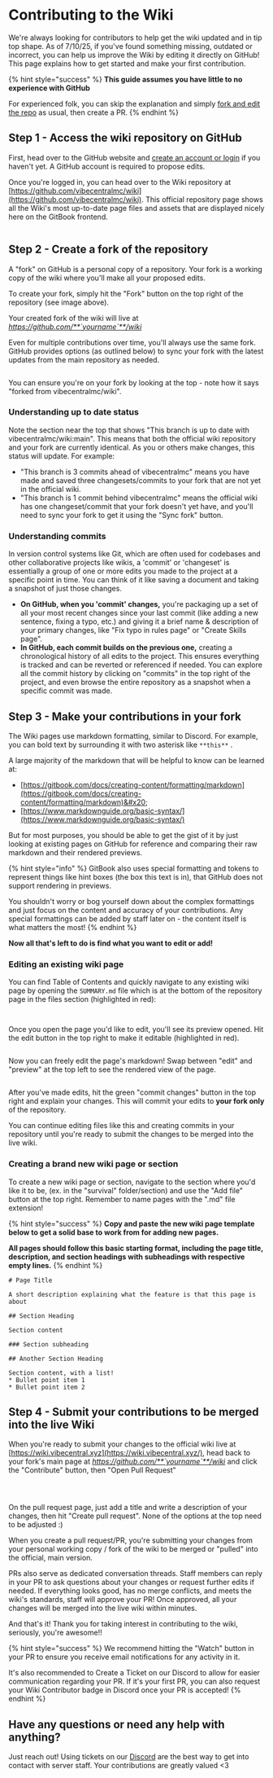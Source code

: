 # Contributing to the Wiki

We're always looking for contributors to help get the wiki updated and in tip top shape. As of 7/10/25, if you've found something missing, outdated or incorrect, you can help us improve the Wiki by editing it directly on GitHub! This page explains how to get started and make your first contribution.

{% hint style="success" %}
**This guide assumes you have little to no experience with GitHub**

For experienced folk, you can skip the explanation and simply [fork and edit the repo](https://github.com/vibecentralmc/wiki) as usual, then create a PR.
{% endhint %}

## Step 1 - Access the wiki repository on GitHub

First, head over to the GitHub website and [create an account or login](https://github.com/) if you haven't yet. A GitHub account is required to propose edits.

Once you're logged in, you can head over to the Wiki repository at [https://github.com/vibecentralmc/wiki](https://github.com/vibecentralmc/wiki). This official repository page shows all the Wiki's most up-to-date page files and assets that are displayed nicely here on the GitBook frontend.

<figure><img src=".gitbook/assets/image.png" alt=""><figcaption></figcaption></figure>

## Step 2 - Create a fork of the repository

A "fork" on GitHub is a personal copy of a repository. Your fork is a working copy of the wiki where you'll make all your proposed edits.

To create your fork, simply hit the "Fork" button on the top right of the repository (see image above).

Your created fork of the wiki will live at _https://github.com/**`yourname`**/wiki_

Even for multiple contributions over time, you'll always use the same fork. GitHub provides options (as outlined below) to sync your fork with the latest updates from the main repository as needed.

<figure><img src=".gitbook/assets/image (1).png" alt=""><figcaption></figcaption></figure>

You can ensure you're on your fork by looking at the top - note how it says "forked from vibecentralmc/wiki".

### Understanding up to date status

Note the section near the top that shows "This branch is up to date with vibecentralmc/wiki:main". This means that both the official wiki repository and your fork are currently identical. As you or others make changes, this status will update. For example:

* "This branch is 3 commits ahead of vibecentralmc" means you have made and saved three changesets/commits to your fork that are not yet in the official wiki.
* "This branch is 1 commit behind vibecentralmc" means the official wiki has one changeset/commit that your fork doesn't yet have, and you'll need to sync your fork to get it using the "Sync fork" button.

### **Understanding commits**

In version control systems like Git, which are often used for codebases and other collaborative projects like wikis, a 'commit' or 'changeset' is essentially a group of one or more edits you made to the project at a specific point in time. You can think of it like saving a document and taking a snapshot of just those changes.

* **On GitHub, when you 'commit' changes,** you're packaging up a set of all your most recent changes since your last commit (like adding a new sentence, fixing a typo, etc.) and giving it a brief name & description of your primary changes, like "Fix typo in rules page" or "Create Skills page".
* **In GitHub, each commit builds on the previous one,** creating a chronological history of all edits to the project. This ensures everything is tracked and can be reverted or referenced if needed. You can explore all the commit history by clicking on "commits" in the top right of the project, and even browse the entire repository as a snapshot when a specific commit was made.

## Step 3 - Make your contributions in your fork

The Wiki pages use markdown formatting, similar to Discord. For example, you can bold text by surrounding it with two asterisk like `**this**` .

A large majority of the markdown that will be helpful to know can be learned at:

* [https://gitbook.com/docs/creating-content/formatting/markdown](https://gitbook.com/docs/creating-content/formatting/markdown)&#x20;
* [https://www.markdownguide.org/basic-syntax/](https://www.markdownguide.org/basic-syntax/)

But for most purposes, you should be able to get the gist of it by just looking at existing pages on GitHub for reference and comparing their raw markdown and their rendered previews.

{% hint style="info" %}
GitBook also uses special formatting and tokens to represent things like hint boxes (the box this text is in), that GitHub does not support rendering in previews.

You shouldn't worry or bog yourself down about the complex formattings and just focus on the content and accuracy of your contributions. Any special formattings can be added by staff later on - the content itself is what matters the most!
{% endhint %}

**Now all that's left to do is find what you want to edit or add!**

### Editing an existing wiki page

You can find Table of Contents and quickly navigate to any existing wiki page by opening the `SUMMARY.md` file which is at the bottom of the repository page in the files section (highlighted in red):

<figure><img src=".gitbook/assets/image (5).png" alt=""><figcaption></figcaption></figure>

<figure><img src=".gitbook/assets/image (4).png" alt=""><figcaption></figcaption></figure>

Once you open the page you'd like to edit, you'll see its preview opened. Hit the edit button in the top right to make it editable (highlighted in red).

<figure><img src=".gitbook/assets/image (44).png" alt=""><figcaption></figcaption></figure>

Now you can freely edit the page's markdown! Swap between "edit" and "preview" at the top left to see the rendered view of the page.

<figure><img src=".gitbook/assets/image (46).png" alt=""><figcaption></figcaption></figure>

After you've made edits, hit the green "commit changes" button in the top right and explain your changes. This will commit your edits to **your fork only** of the repository.

You can continue editing files like this and creating commits in your repository until you're ready to submit the changes to be merged into the live wiki.

### Creating a brand new wiki page or section

To create a new wiki page or section, navigate to the section where you'd like it to be, (ex. in the "survival" folder/section) and use the "Add file" button at the top right. Remember to name pages with the ".md" file extension!

{% hint style="success" %}
**Copy and paste the new wiki page template below to get a solid base to work from for adding new pages.**

**All pages should follow this basic starting format, including the page title, description, and section headings with subheadings with respective empty lines.**
{% endhint %}

```markup
# Page Title

A short description explaining what the feature is that this page is about

## Section Heading

Section content

### Section subheading

## Another Section Heading

Section content, with a list!
* Bullet point item 1
* Bullet point item 2
```

## Step 4 - Submit your contributions to be merged into the live Wiki

When you're ready to submit your changes to the official wiki live at [https://wiki.vibecentral.xyz](https://wiki.vibecentral.xyz/), head back to your fork's main page at _https://github.com/**`yourname`**/wiki_ and click the "Contribute" button, then "Open Pull Request"&#x20;

<figure><img src=".gitbook/assets/image (47).png" alt=""><figcaption></figcaption></figure>

<figure><img src=".gitbook/assets/image (48).png" alt=""><figcaption></figcaption></figure>

<figure><img src=".gitbook/assets/image (49).png" alt=""><figcaption></figcaption></figure>

On the pull request page, just add a title and write a description of your changes, then hit "Create pull request". None of the options at the top need to be adjusted :)&#x20;

When you create a pull request/PR, you're submitting your changes from your personal working copy / fork of the wiki to be merged or "pulled" into the official, main version.

PRs also serve as dedicated conversation threads. Staff members can reply in your PR to ask questions about your changes or request further edits if needed. If everything looks good, has no merge conflicts, and meets the wiki's standards, staff will approve your PR! Once approved, all your changes will be merged into the live wiki within minutes.

And that's it! Thank you for taking interest in contributing to the wiki, seriously, you're awesome!!

{% hint style="success" %}
We recommend hitting the "Watch" button in your PR to ensure you receive email notifications for any activity in it.

It's also recommended to Create a Ticket on our Discord to allow for easier communication regarding your PR. If it's your first PR, you can also request your Wiki Contributor badge in Discord once your PR is accepted!
{% endhint %}

## Have any questions or need any help with anything?

Just reach out! Using tickets on our [Discord](general/discord.md) are the best way to get into contact with server staff. Your contributions are greatly valued <3
